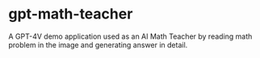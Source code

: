 # gpt-math-teacher
A GPT-4V demo application used as an AI Math Teacher by reading math problem in the image and generating answer in detail. 
